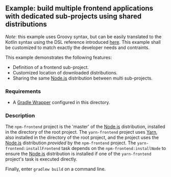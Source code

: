 ## Example: build multiple frontend applications with dedicated sub-projects using shared distributions

_Note_: this example uses Groovy syntax, but can be easily translated to the Kotlin syntax using the DSL reference
introduced [here][dsl-reference]. This example shall be customized to match exactly the developer needs and contraints.

This example demonstrates the following features:
- Definition of a frontend sub-project.
- Customized location of downloaded distributions.
- Sharing the same [Node.js][nodejs] distribution between multi sub-projects.

### Requirements

- A [Gradle Wrapper][gradle-wrapper] configured in this directory.

### Description

The `npm-frontend` project is the 'master' of the [Node.js][nodejs] distribution, installed in the directory of the root
project. The `yarn-frontend` project uses [Yarn][yarn], also installed in the directory
of the root project, and the project uses the [Node.js][nodejs] distribution _provided_ by the `npm-frontend` project.
The `yarn-frontend:installFrontend` task depends on the `npm-frontend:installNode` to ensure the [Node.js][nodejs]
distribution is installed if one of the `yarn-frontend` project's task is executed directly.

Finally, enter `gradlew build` on a command line.

[dsl-reference]: <https://siouan.github.io/frontend-gradle-plugin/configuration> (DSL reference)
[gradle-wrapper]: <https://docs.gradle.org/current/userguide/gradle_wrapper.html> (Gradle Wrapper)
[nodejs]: <https://nodejs.org/> (Node.js)
[npm]: <https://www.npmjs.com/> (npm)
[yarn]: <https://yarnpkg.com/> (Yarn)
